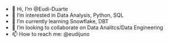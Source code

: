 - 👋 Hi, I’m @Eudi-Duarte
- 👀 I’m interested in Data Analysis, Python, SQL
- 🌱 I’m currently learning Snowflake, DBT
- 💞️ I’m looking to collaborate on Data Analitcs/Data Engineering
- 📫 How to reach me: @eudijuno

<!---
Eudi-Duarte/Eudi-Duarte is a ✨ special ✨ repository because its `README.md` (this file) appears on your GitHub profile.
You can click the Preview link to take a look at your changes.
--->
